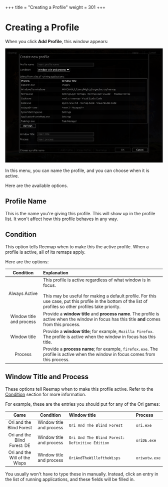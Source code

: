 +++
title = "Creating a Profile"
weight = 301
+++

# Creating a Profile

When you click **Add Profile**, this window appears:

![screenshot](/images/tutorial/create_profile.png)

In this menu, you can name the profile, and you can choose when it is active.

Here are the available options.

## Profile Name

This is the name you're giving this profile. This will show up in the profile list. It won't
affect how this profile behaves in any way.

## Condition

This option tells Reemap when to make this the active profile. When a profile is active, all of its
remaps apply.

Here are the options:

| Condition                 | Explanation |
| :-----------------------: | :---------- |
| Always Active             | This profile is active regardless of what window is in focus.<br><br>This may be useful for making a default profile. For this use case, put this profile in the bottom of the list of profiles so other profiles take priority.|
| Window title and process  | Provide a **window title** and **process name**. The profile is active when the window in focus has this title **and** comes from this process. |
| Window title              | Provide a **window title**; for example, `Mozilla Firefox`. The profile is active when the window in focus has this title.|
| Process                   | Provide a **process name**; for example, `firefox.exe`. The profile is active when the window in focus comes from this process. |

## Window Title and Process

These options tell Reemap when to make this profile active. Refer to the [Condition](#condition)
section for more information.

For example, these are the entries you should put for any of the Ori games:

| Game                            | Condition                | Window title                                      | Process       |
| :----------------------------:  | :----------------------: | :------------------------------------------------ | :------------ |
| Ori and the Blind Forest        | Window title and process | `Ori And The Blind Forest`                        | `ori.exe`     |
| Ori and the Blind Forest: DE    | Window title and process | `Ori And The Blind Forest: Definitive Edition`    | `oriDE.exe`   |
| Ori and the Will of the Wisps   | Window title and process | `OriAndTheWilloftheWisps`                         | `oriwotw.exe` |

You usually won't have to type these in manually. Instead, click an entry in the list of running
applications, and these fields will be filled in.

